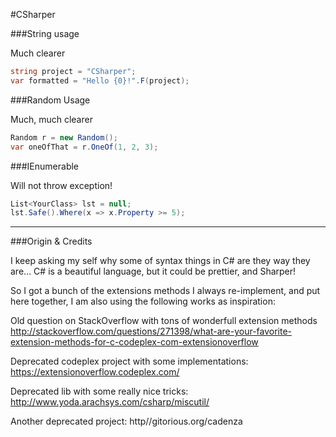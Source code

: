 #CSharper

###String usage

Much clearer

```csharp
string project = "CSharper";
var formatted = "Hello {0}!".F(project);
```

###Random Usage

Much, much clearer

```csharp
Random r = new Random();
var oneOfThat = r.OneOf(1, 2, 3);
```

###IEnumerable

Will not throw exception!

```csharp
List<YourClass> lst = null;
lst.Safe().Where(x => x.Property >= 5);
```

---

###Origin & Credits

I keep asking my self why some of syntax things in C# are they way they are... C# is a beautiful language, but it could be prettier, and Sharper!

So I got a bunch of the extensions methods I always re-implement, and put here together, I am also using the following works as inspiration:

Old question on StackOverflow with tons of wonderfull extension methods
http://stackoverflow.com/questions/271398/what-are-your-favorite-extension-methods-for-c-codeplex-com-extensionoverflow

Deprecated codeplex project with some implementations:
https://extensionoverflow.codeplex.com/

Deprecated lib with some really nice tricks:
http://www.yoda.arachsys.com/csharp/miscutil/

Another deprecated project:
http//gitorious.org/cadenza